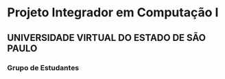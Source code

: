 # Projeto Integrador em Computação I
## UNIVERSIDADE VIRTUAL DO ESTADO DE SÃO PAULO

### Grupo de Estudantes
